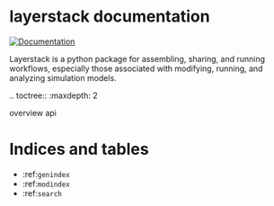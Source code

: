 layerstack documentation
========================

[![Documentation](https://img.shields.io/badge/docs-ready-blue.svg)](http://smart-ds.github.io/layerstack)

Layerstack is a python package for assembling, sharing, and running workflows, 
especially those associated with modifying, running, and analyzing simulation 
models.

.. toctree::
   :maxdepth: 2
   
   overview
   api


Indices and tables
==================

* :ref:`genindex`
* :ref:`modindex`
* :ref:`search`
